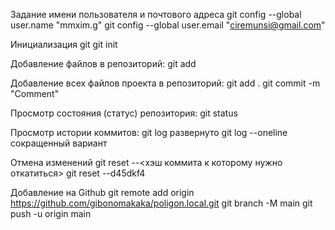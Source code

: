 Задание имени пользователя и почтового адреса
git config --global user.name "mmxim.g"
git config --global user.email "ciremunsi@gmail.com"

Инициализация git
git init

Добавление файлов в репозиторий:
git add <file name>

Добавление всех файлов проекта в репозиторий:
git add .
git commit -m "Comment"

Просмотр состояния (статус) репозитория:
git status

Просмотр истории коммитов:
git log развернуто
git log --oneline сокращенный вариант

Отмена изменений
git reset --<хэш коммита к которому нужно откатиться>
git reset --d45dkf4

Добавление на Github
git remote add origin https://github.com/gibonomakaka/poligon.local.git
git branch -M main
git push -u origin main


